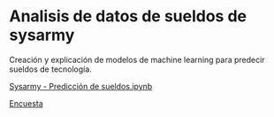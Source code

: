 # Analisis de datos de sueldos de sysarmy

Creación y explicación de modelos de machine learning para predecir sueldos de tecnología.

[Sysarmy - Predicción de sueldos.ipynb](notebook/Sysarmy%20-%20Predicción%20de%20sueldos.ipynb)

[Encuesta](https://sysarmy.wordpress.com/2018/03/05/resultados-de-la-encuesta-de-sueldos-2018-1/)
